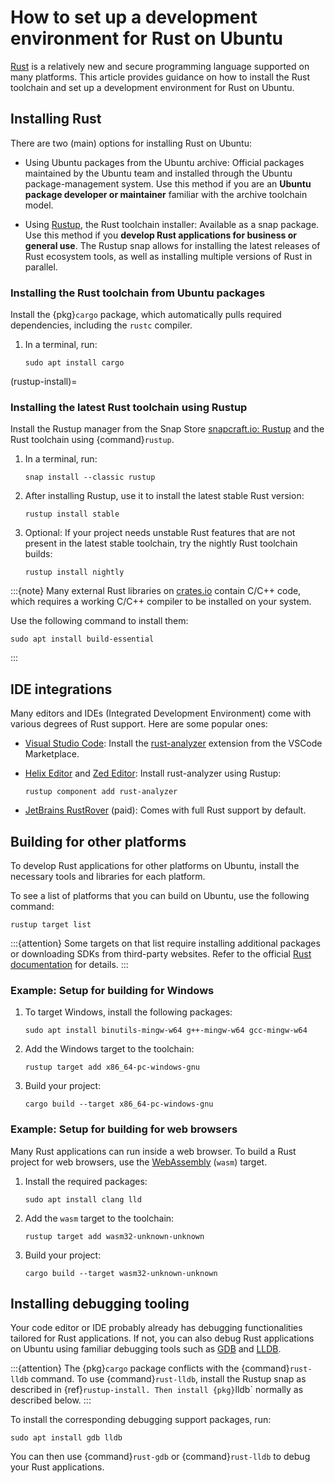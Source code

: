# How to set up a development environment for Rust on Ubuntu

[Rust](https://www.rust-lang.org/) is a relatively new and secure programming language supported on many platforms. This article provides guidance on how to install the Rust toolchain and set up a development environment for Rust on Ubuntu.


## Installing Rust

There are two (main) options for installing Rust on Ubuntu:

* Using Ubuntu packages from the Ubuntu archive: Official packages maintained by the Ubuntu team and installed through the Ubuntu package-management system. Use this method if you are an **Ubuntu package developer or maintainer** familiar with the archive toolchain model.

* Using [Rustup](https://snapcraft.io/rustup), the Rust toolchain installer: Available as a snap package. Use this method if you **develop Rust applications for business or general use**. The Rustup snap allows for installing the latest releases of Rust ecosystem tools, as well as installing multiple versions of Rust in parallel.


### Installing the Rust toolchain from Ubuntu packages

Install the {pkg}`cargo` package, which automatically pulls required dependencies, including the `rustc` compiler.

1. In a terminal, run:

    ```none
    sudo apt install cargo
    ```


(rustup-install)=
### Installing the latest Rust toolchain using Rustup

Install the Rustup manager from the Snap Store [snapcraft.io: Rustup](https://snapcraft.io/rustup) and the Rust toolchain using {command}`rustup`.

1. In a terminal, run:

    ```none
    snap install --classic rustup
    ```

2. After installing Rustup, use it to install the latest stable Rust version:

    ```none
    rustup install stable
    ```

3. Optional: If your project needs unstable Rust features that are not present in the latest stable toolchain, try the nightly Rust toolchain builds:

    ```none
    rustup install nightly
    ```

:::{note}
Many external Rust libraries on [crates.io](https://crates.io) contain C/C++ code, which requires a working C/C++ compiler to be installed on your system.

Use the following command to install them:

```none
sudo apt install build-essential
```
:::


## IDE integrations

Many editors and IDEs (Integrated Development Environment) come with various degrees of Rust support. Here are some popular ones:

- [Visual Studio Code](https://snapcraft.io/code): Install the [rust-analyzer](https://marketplace.visualstudio.com/items?itemName=rust-lang.rust-analyzer) extension from the VSCode Marketplace.

- [Helix Editor](https://helix-editor.com/) and [Zed Editor](https://zed.dev/): Install rust-analyzer using Rustup:

    ```none
    rustup component add rust-analyzer
    ```

- [JetBrains RustRover](https://snapcraft.io/rustrover) (paid): Comes with full Rust support by default.


## Building for other platforms

To develop Rust applications for other platforms on Ubuntu, install the necessary tools and libraries for each platform.

To see a list of platforms that you can build on Ubuntu, use the following command:

```none
rustup target list
```

:::{attention}
Some targets on that list require installing additional packages or downloading SDKs from third-party websites. Refer to the official [Rust documentation](https://doc.rust-lang.org/rustc/platform-support.html) for details.
:::


### Example: Setup for building for Windows

1. To target Windows, install the following packages:

    ```none
    sudo apt install binutils-mingw-w64 g++-mingw-w64 gcc-mingw-w64
    ```

2. Add the Windows target to the toolchain:

    ```none
    rustup target add x86_64-pc-windows-gnu
    ```

3. Build your project:

    ```none
    cargo build --target x86_64-pc-windows-gnu
    ```


### Example: Setup for building for web browsers

Many Rust applications can run inside a web browser. To build a Rust project for web browsers, use the [WebAssembly](https://webassembly.org/) (`wasm`) target.

1. Install the required packages:

    ```none
    sudo apt install clang lld
    ```

2. Add the `wasm` target to the toolchain:

    ```none
    rustup target add wasm32-unknown-unknown
    ```

3. Build your project:

    ```none
    cargo build --target wasm32-unknown-unknown
    ```


## Installing debugging tooling

Your code editor or IDE probably already has debugging functionalities tailored for Rust applications. If not, you can also debug Rust applications on Ubuntu using familiar debugging tools such as [GDB](https://www.gnu.org/software/gdb/) and [LLDB](https://lldb.llvm.org/).

:::{attention}
The {pkg}`cargo` package conflicts with the {command}`rust-lldb` command. To use {command}`rust-lldb`, install the Rustup snap as described in {ref}`rustup-install. Then install {pkg}`lldb` normally as described below.
:::

To install the corresponding debugging support packages, run:

```none
sudo apt install gdb lldb
```

You can then use {command}`rust-gdb` or {command}`rust-lldb` to debug your Rust applications.

